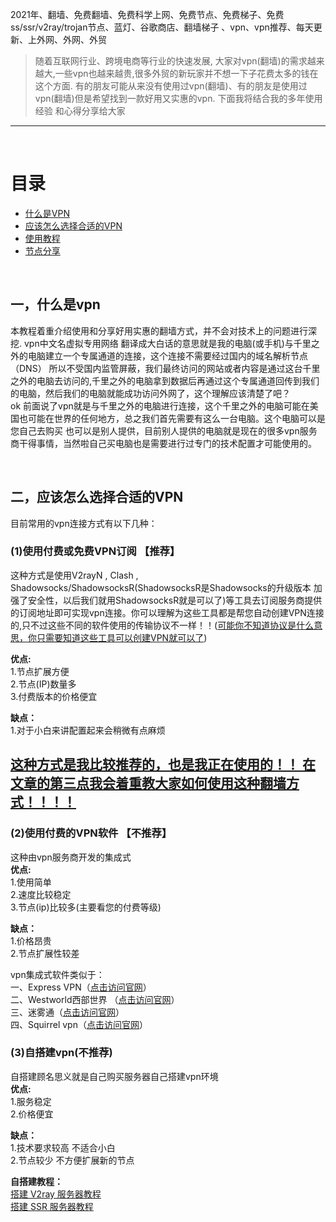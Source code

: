 2021年、翻墙、免费翻墙、免费科学上网、免费节点、免费梯子、免费ss/ssr/v2ray/trojan节点、蓝灯、谷歌商店、翻墙梯子 、vpn、vpn推荐、每天更新、上外网、外网、外贸

>随着互联网行业、跨境电商等行业的快速发展, 大家对vpn(翻墙)的需求越来越大,一些vpn也越来越贵,很多外贸的新玩家并不想一下子花费太多的钱在这个方面. 有的朋友可能从来没有使用过vpn(翻墙)、有的朋友是使用过vpn(翻墙)但是希望找到一款好用又实惠的vpn. 下面我将结合我的多年使用经验 和心得分享给大家

---

<br />

# 目录  
- [什么是VPN](#什么是VPN)
- [应该怎么选择合适的VPN](#应该怎么选择合适的VPN)
- [使用教程](#使用教程)
- [节点分享](#节点分享)
<br />


  
## 一，什么是vpn

本教程着重介绍使用和分享好用实惠的翻墙方式，并不会对技术上的问题进行深挖. vpn中文名虚拟专用网络 翻译成大白话的意思就是我的电脑(或手机)与千里之外的电脑建立一个专属通道的连接，这个连接不需要经过国内的域名解析节点（DNS） 所以不受国内监管屏蔽，我们最终访问的网站或者内容是通过这台千里之外的电脑去访问的,千里之外的电脑拿到数据后再通过这个专属通道回传到我们的电脑，然后我们的电脑就能成功访问外网了，这个理解应该清楚了吧？  
ok  前面说了vpn就是与千里之外的电脑进行连接，这个千里之外的电脑可能在美国也可能在世界的任何地方，总之我们首先需要有这么一台电脑。这个电脑可以是您自己去购买 也可以是别人提供，目前别人提供的电脑就是现在的很多vpn服务商干得事情，当然啦自己买电脑也是需要进行过专门的技术配置才可能使用的。

<br />

## 二，应该怎么选择合适的VPN  
目前常用的vpn连接方式有以下几种：  
### (1)使用付费或免费VPN订阅 【推荐】  
这种方式是使用V2rayN , Clash , Shadowsocks/ShadowsocksR(ShadowsocksR是Shadowsocks的升级版本 加强了安全性，以后我们就用ShadowsocksR就是可以了)等工具去订阅服务商提供的订阅地址即可实现vpn连接。你可以理解为这些工具都是帮您自动创建VPN连接的,只不过这些不同的软件使用的传输协议不一样！！([可能你不知道协议是什么意思，你只需要知道这些工具可以创建VPN就可以了](#ll))  

**优点:**  
1.节点扩展方便   
2.节点(IP)数量多    
3.付费版本的价格便宜  

**缺点：**   
1.对于小白来讲配置起来会稍微有点麻烦  

## [这种方式是我比较推荐的，也是我正在使用的！！ 在文章的第三点我会着重教大家如何使用这种翻墙方式！！！！](#使用)

### (2)使用付费的VPN软件 【不推荐】 
这种由vpn服务商开发的集成式  
**优点:**   
1.使用简单  
2.速度比较稳定  
3.节点(ip)比较多(主要看您的付费等级)  

**缺点：**  
1.价格昂贵  
2.节点扩展性较差

vpn集成式软件类似于：  
一、Express VPN（[点击访问官网](https://www.expressvpn.com/)）  
二、Westworld西部世界 （[点击访问官网](https://xbsj9729.website/)）  
三、迷雾通（[点击访问官网](https://geph.io/zhs/)）  
四、Squirrel vpn（[点击访问官网](https://www.squirrelvp.com/)）


### (3)自搭建vpn(不推荐)  
自搭建顾名思义就是自己购买服务器自己搭建vpn环境  
**优点:**  
1.服务稳定  
2.价格便宜  

**缺点：**  
1.技术要求较高  不适合小白  
2.节点较少 不方便扩展新的节点  

**自搭建教程：**  
[搭建 V2ray 服务器教程](https://github.com/githubvpn007/v2rayNvpn/wiki/%E7%BE%8E%E5%9B%BDVPS-Hostwinds%E4%B8%80%E9%94%AE%E8%84%9A%E6%9C%AC%E6%90%AD%E5%BB%BAV2Ray%E6%9C%80%E6%96%B0%E4%B8%AD%E6%96%87%E6%95%99%E7%A8%8B)  
[搭建 SSR 服务器教程](https://github.com/githubvpn007/v2rayNvpn/wiki/VPS%E4%B8%80%E9%94%AE%E8%84%9A%E6%9C%AC%E6%90%AD%E5%BB%BASSR%E6%95%99%E7%A8%8B)



